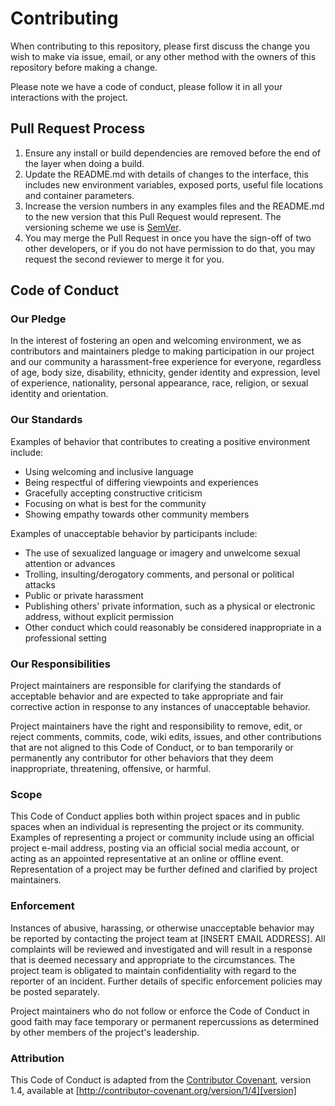 # Contributing

When contributing to this repository, please first discuss the change you wish to make via issue, email, or any other method with the owners of this repository
before making a change.

Please note we have a code of conduct, please follow it in all your interactions with the project.

## Pull Request Process

1. Ensure any install or build dependencies are removed before the end of the layer when doing a build.
2. Update the README.md with details of changes to the interface, this includes new environment variables, exposed ports, useful file locations and container
   parameters.
3. Increase the version numbers in any examples files and the README.md to the new version that this Pull Request would represent. The versioning scheme we use
   is [SemVer](http://semver.org/).
4. You may merge the Pull Request in once you have the sign-off of two other developers, or if you do not have permission to do that, you may request the second
   reviewer to merge it for you.

## Code of Conduct

### Our Pledge

In the interest of fostering an open and welcoming environment, we as contributors and maintainers pledge to making participation in our project and our
community a harassment-free experience for everyone, regardless of age, body size, disability, ethnicity, gender identity and expression, level of experience,
nationality, personal appearance, race, religion, or sexual identity and orientation.

### Our Standards

Examples of behavior that contributes to creating a positive environment include:

- Using welcoming and inclusive language
- Being respectful of differing viewpoints and experiences
- Gracefully accepting constructive criticism
- Focusing on what is best for the community
- Showing empathy towards other community members

Examples of unacceptable behavior by participants include:

- The use of sexualized language or imagery and unwelcome sexual attention or advances
- Trolling, insulting/derogatory comments, and personal or political attacks
- Public or private harassment
- Publishing others' private information, such as a physical or electronic address, without explicit permission
- Other conduct which could reasonably be considered inappropriate in a professional setting

### Our Responsibilities

Project maintainers are responsible for clarifying the standards of acceptable behavior and are expected to take appropriate and fair corrective action in
response to any instances of unacceptable behavior.

Project maintainers have the right and responsibility to remove, edit, or reject comments, commits, code, wiki edits, issues, and other contributions that are
not aligned to this Code of Conduct, or to ban temporarily or permanently any contributor for other behaviors that they deem inappropriate, threatening,
offensive, or harmful.

### Scope

This Code of Conduct applies both within project spaces and in public spaces when an individual is representing the project or its community. Examples of
representing a project or community include using an official project e-mail address, posting via an official social media account, or acting as an appointed
representative at an online or offline event. Representation of a project may be further defined and clarified by project maintainers.

### Enforcement

Instances of abusive, harassing, or otherwise unacceptable behavior may be reported by contacting the project team at [INSERT EMAIL ADDRESS]. All complaints
will be reviewed and investigated and will result in a response that is deemed necessary and appropriate to the circumstances. The project team is obligated to
maintain confidentiality with regard to the reporter of an incident. Further details of specific enforcement policies may be posted separately.

Project maintainers who do not follow or enforce the Code of Conduct in good faith may face temporary or permanent repercussions as determined by other members
of the project's leadership.

### Attribution

This Code of Conduct is adapted from the [Contributor Covenant][homepage], version 1.4, available at [http://contributor-covenant.org/version/1/4][version]

[homepage]: http://contributor-covenant.org
[version]: http://contributor-covenant.org/version/1/4/
